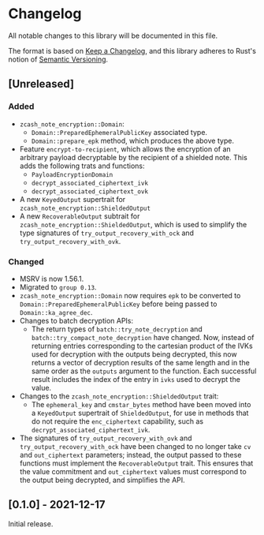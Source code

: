 # Changelog
All notable changes to this library will be documented in this file.

The format is based on [Keep a Changelog](https://keepachangelog.com/en/1.0.0/),
and this library adheres to Rust's notion of
[Semantic Versioning](https://semver.org/spec/v2.0.0.html).

## [Unreleased]
### Added
- `zcash_note_encryption::Domain`:
  - `Domain::PreparedEphemeralPublicKey` associated type.
  - `Domain::prepare_epk` method, which produces the above type.
- Feature `encrypt-to-recipient`, which allows the encryption of an arbitrary
  payload decryptable by the recipient of a shielded note. This adds the
  following trats and functions:
  - `PayloadEncryptionDomain`
  - `decrypt_associated_ciphertext_ivk`
  - `decrypt_associated_ciphertext_ovk`
- A new `KeyedOutput` supertrait for `zcash_note_encryption::ShieldedOutput`
- A new `RecoverableOutput` subtrait for `zcash_note_encryption::ShieldedOutput`,
  which is used to simplify the type signatures of `try_output_recovery_with_ock`
  and `try_output_recovery_with_ovk`.

### Changed
- MSRV is now 1.56.1.
- Migrated to `group 0.13`.
- `zcash_note_encryption::Domain` now requires `epk` to be converted to
  `Domain::PreparedEphemeralPublicKey` before being passed to
  `Domain::ka_agree_dec`.
- Changes to batch decryption APIs:
  - The return types of `batch::try_note_decryption` and
    `batch::try_compact_note_decryption` have changed. Now, instead of
    returning entries corresponding to the cartesian product of the IVKs used for
    decryption with the outputs being decrypted, this now returns a vector of
    decryption results of the same length and in the same order as the `outputs`
    argument to the function. Each successful result includes the index of the
    entry in `ivks` used to decrypt the value.
- Changes to the `zcash_note_encryption::ShieldedOutput` trait:
  - The `ephemeral_key` and `cmstar_bytes` method have been moved into
    a `KeyedOutput` supertrait of `ShieldedOutput`, for use in methods that
    do not require the `enc_ciphertext` capability, such as
    `decrypt_associated_ciphertext_ivk`.
- The signatures of `try_output_recovery_with_ovk` and
  `try_output_recovery_with_ock` have been changed to no longer take `cv` and
  `out_ciphertext` parameters; instead, the output passed to these functions
  must implement the `RecoverableOutput` trait. This ensures that the value
  commitment and `out_ciphertext` values must correspond to the output being
  decrypted, and simplifies the API.

## [0.1.0] - 2021-12-17
Initial release.
